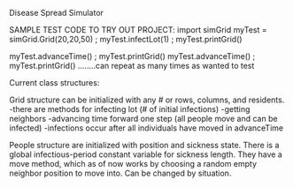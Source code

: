 Disease Spread Simulator

SAMPLE TEST CODE TO TRY OUT PROJECT:
import simGrid
myTest = simGrid.Grid(20,20,50) ; myTest.infectLot(1) ; myTest.printGrid()

myTest.advanceTime() ; myTest.printGrid()
myTest.advanceTime() ; myTest.printGrid()
........can repeat as many times as wanted to test

Current class structures:

Grid structure can be initialized with any # or rows, columns, and residents.
 -there are methods for infecting lot (# of initial infections)
 -getting neighbors
 -advancing time forward one step (all people move and can be infected)
 -infections occur after all individuals have moved in advanceTime

 People structure are initialized with position and sickness state. There is a global infectious-period constant variable for sickness length. 
 They have a move method, which as of now works by choosing a random empty neighbor position to move into. Can be changed by situation.